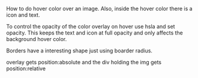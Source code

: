 How to do hover color over an image. Also, inside the hover color there is a icon and text. 

To control the opacity of the color overlay on hover use hsla and set opacity. This keeps the text and icon at full opacity and only affects the background hover color. 


Borders have a interesting shape just using boarder radius.

overlay gets position:absolute and the div holding the img gets position:relative
